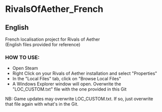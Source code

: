 # RivalsOfAether_French

## English

French localisation project for Rivals of Aether  
(English files provided for reference)

### HOW TO USE:
- Open Steam
- Right Click on your Rivals of Aether installation and select "Properties"
- In the "Local Files" tab, click on "Browse Local Files"
- A Windows Explorer window will open. Overwrite the "LOC_CUSTOM.txt" file with the one provided in this Git

NB: Game updates may overwrite LOC_CUSTOM.txt. If so, just overwrite that file again with what's in the Git.